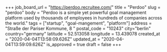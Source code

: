 +++
job_board_url = "https://perdoo.recruitee.com/"
title = "Perdoo"
slug = "perdoo"
body = "Perdoo is a simple yet powerful goal management platform used by thousands of employees in hundreds of companies across the world."
tags = ["startup", "goal-mangement", "platform"]
address = "Straße der Pariser Kommune, 8 "
postal_code = "10243"
city="berlin"
country="germany"
latitude =  52.513058
longitude = 13.439078
created_at = "2020-04-04T13:58:09.626Z"
updated_at = "2020-04-04T13:59:09.626Z"
is_approved = true
draft = false
+++
